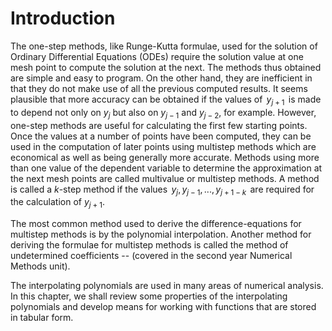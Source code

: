 # Introduction

The one-step methods, like Runge-Kutta formulae, used for the solution of
Ordinary Differential Equations (ODEs) require the solution value at one mesh
point to compute the solution at the next. The methods thus obtained are simple
and easy to program. On the other hand, they are inefficient in that they do not
make use of all the previous computed results. It seems plausible that more
accuracy can be obtained if the values of $\,y_{j+1}\,$ is made to depend not
only on $y_j$ but also on $y_{j-1}$ and $y_{j-2}$, for example. However, one-step methods are
useful for calculating the first few starting points. Once the values at a
number of points have been computed, they can be used in the computation of
later points using multistep methods which are economical as well as being
generally more accurate. Methods using more than one value of the dependent
variable to determine the approximation at the next mesh points are called
multivalue or multistep methods. A method is called a $k$-step method if the
values $\,y_j, y_{j-1},...,y_{j+1-k}\,$ are required for the calculation of
$y_{j+1}$.

The most common method used to derive the difference-equations for multistep
methods is by the polynomial interpolation.  Another method for deriving the
formulae for multistep methods is called the method of undetermined coefficients
-- (covered in the second year Numerical Methods unit).

The interpolating polynomials are used in many areas of numerical analysis.
In this chapter, we shall review some properties of the interpolating
polynomials and develop means for working with functions that are stored in
tabular form.